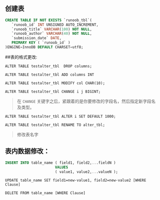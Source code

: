 
## 创建表
```sql
CREATE TABLE IF NOT EXISTS `runoob_tbl`(
   `runoob_id` INT UNSIGNED AUTO_INCREMENT,
   `runoob_title` VARCHAR(100) NOT NULL,
   `runoob_author` VARCHAR(40) NOT NULL,
   `submission_date` DATE,
   PRIMARY KEY ( `runoob_id` )
)ENGINE=InnoDB DEFAULT CHARSET=utf8;
```
##表的格式更改:

`ALTER TABLE testalter_tbl  DROP columns;`

`ALTER TABLE testalter_tbl ADD columns INT`

`ALTER TABLE testalter_tbl MODIFY col CHAR(10);`

`ALTER TABLE testalter_tbl CHANGE i j BIGINT;`
>在 `CHANGE` 关键字之后，紧跟着的是你要修改的字段名，然后指定新字段名及类型。

`ALTER TABLE testalter_tbl ALTER i SET DEFAULT 1000;`

`ALTER TABLE testalter_tbl RENAME TO alter_tbl;`
>修改表名字

## 表内数据修改：

```sql
INSERT INTO table_name ( field1, field2,...fieldN )
                       VALUES
                       ( value1, value2,...valueN );
```

`UPDATE table_name SET field1=new-value1, field2=new-value2 [WHERE Clause]`


`DELETE FROM table_name [WHERE Clause]`
